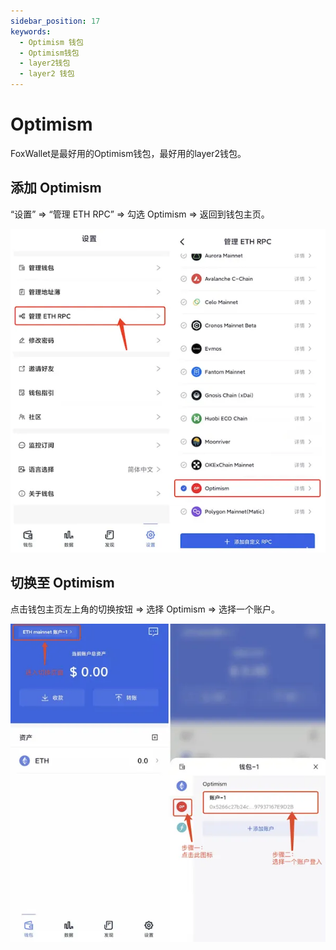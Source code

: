 ```yaml
---
sidebar_position: 17
keywords:
  - Optimism 钱包
  - Optimism钱包
  - layer2钱包
  - layer2 钱包
---
```


# Optimism

FoxWallet是最好用的Optimism钱包，最好用的layer2钱包。

## 添加 Optimism

“设置” => “管理 ETH RPC” => 勾选 Optimism => 返回到钱包主页。

![](../img/add-op.webp)

## 切换至 Optimism

点击钱包主页左上角的切换按钮 => 选择 Optimism => 选择一个账户。

![](../img/switch-op.webp)